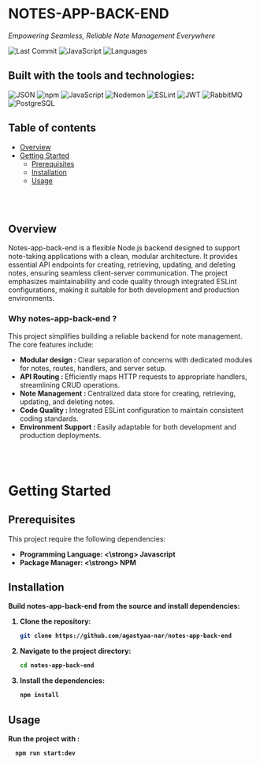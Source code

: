# NOTES-APP-BACK-END

*Empowering Seamless, Reliable Note Management Everywhere*

![Last Commit](https://img.shields.io/badge/last%20commit-june-blue?style=flat-square)
![JavaScript](https://img.shields.io/badge/javascript-100%25-blue?style=flat-square)
![Languages](https://img.shields.io/badge/languages-1-555555?style=flat-square)


##  Built with the tools and technologies:

![JSON](https://img.shields.io/badge/JSON-000000?style=flat-square&logo=json)
![npm](https://img.shields.io/badge/npm-CB3837?style=flat-square&logo=npm&logoColor=white)
![JavaScript](https://img.shields.io/badge/JavaScript-F7DF1E?style=flat-square&logo=javascript&logoColor=black)
![Nodemon](https://img.shields.io/badge/Nodemon-76D04B?style=flat-square&logo=nodemon&logoColor=white)
![ESLint](https://img.shields.io/badge/ESLint-4B32C3?style=flat-square&logo=eslint&logoColor=white)
![JWT](https://img.shields.io/badge/JWT-000000?style=flat-square&logo=jsonwebtokens&logoColor=white)
![RabbitMQ](https://img.shields.io/badge/RabbitMQ-FF6600?style=flat-square&logo=rabbitmq&logoColor=white)
![PostgreSQL](https://img.shields.io/badge/PostgreSQL-316192?style=flat-square&logo=postgresql&logoColor=white)

## Table of contents
- [Overview](#overview)
- [Getting Started](#getting-started)
  - [Prerequisites](#prerequisites)
  - [Installation](#installation)
  - [Usage](#usage)
 
<br><br>

## Overview
Notes-app-back-end is a flexible Node.js backend designed to support note-taking applications with a clean, modular architecture. It provides essential API endpoints for creating, retrieving, updating, and deleting notes, ensuring seamless client-server communication. The project emphasizes maintainability and code quality through integrated ESLint configurations, making it suitable for both development and production environments.

### Why notes-app-back-end ?

This project simplifies building a reliable backend for note management. The core features include:

- <strong>Modular design : </strong>  Clear separation of concerns with dedicated modules for notes, routes, handlers, and server setup.
- <strong>API Routing : </strong>   Efficiently maps HTTP requests to appropriate handlers, streamlining CRUD operations.
- <strong>Note Management : </strong>   Centralized data store for creating, retrieving, updating, and deleting notes.
- <strong>Code Quality : </strong>   Integrated ESLint configuration to maintain consistent coding standards.
- <strong>Environment Support : </strong>    Easily adaptable for both development and production deployments.


<br><br>

# Getting Started

## Prerequisites
This project require the following dependencies:
- <strong>Programming Language: <\strong> Javascript
-  <strong>Package Manager: <\strong> NPM

## Installation

Build notes-app-back-end from the source and install dependencies:

1. **Clone the repository:**

    ```bash
    git clone https://github.com/agastyaa-nar/notes-app-back-end
    ```

2. **Navigate to the project directory:**

    ```bash
    cd notes-app-back-end
    ```

3. **Install the dependencies:**

    ```bash
    npm install
    ```

## Usage

Run the project with :

  ```bash
    npm run start:dev
  ```







